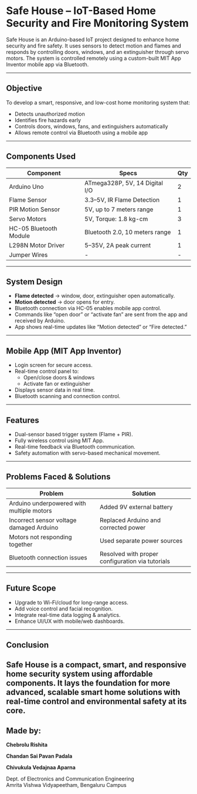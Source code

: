 # Safe House – IoT-Based Home Security and Fire Monitoring System

Safe House is an Arduino-based IoT project designed to enhance home security and fire safety. It uses sensors to detect motion and flames and responds by controlling doors, windows, and an extinguisher through servo motors. The system is controlled remotely using a custom-built MIT App Inventor mobile app via Bluetooth.

---

## Objective

To develop a smart, responsive, and low-cost home monitoring system that:
- Detects unauthorized motion
- Identifies fire hazards early
- Controls doors, windows, fans, and extinguishers automatically
- Allows remote control via Bluetooth using a mobile app

---

## Components Used

| Component              | Specs                                     | Qty |
|------------------------|-------------------------------------------|-----|
| Arduino Uno            | ATmega328P, 5V, 14 Digital I/O            |  2  |
| Flame Sensor           | 3.3–5V, IR Flame Detection                |  1  |
| PIR Motion Sensor      | 5V, up to 7 meters range                  |  1  |
| Servo Motors           | 5V, Torque: 1.8 kg-cm                     |  3  |
| HC-05 Bluetooth Module | Bluetooth 2.0, 10 meters range            |  1  |
| L298N Motor Driver     | 5–35V, 2A peak current                    |  1  |
| Jumper Wires           | -                                         |  -  |

---

## System Design

- **Flame detected** → window, door, extinguisher open automatically.
- **Motion detected** → door opens for entry.
- Bluetooth connection via HC-05 enables mobile app control.
- Commands like “open door” or “activate fan” are sent from the app and received by Arduino.
- App shows real-time updates like “Motion detected” or “Fire detected.”

---

## Mobile App (MIT App Inventor)

- Login screen for secure access.
- Real-time control panel to:
  - Open/close doors & windows
  - Activate fan or extinguisher
- Displays sensor data in real time.
- Bluetooth scanning and connection control.

---

## Features

- Dual-sensor based trigger system (Flame + PIR).
- Fully wireless control using MIT App.
- Real-time feedback via Bluetooth communication.
- Safety automation with servo-based mechanical movement.

---

## Problems Faced & Solutions

| Problem | Solution |
|--------|----------|
| Arduino underpowered with multiple motors | Added 9V external battery |
| Incorrect sensor voltage damaged Arduino | Replaced Arduino and corrected power |
| Motors not responding together | Used separate power sources |
| Bluetooth connection issues | Resolved with proper configuration via tutorials |

---

## Future Scope

- Upgrade to Wi-Fi/cloud for long-range access.
- Add voice control and facial recognition.
- Integrate real-time data logging & analytics.
- Enhance UI/UX with mobile/web dashboards.

---

## Conclusion

Safe House is a compact, smart, and responsive home security system using affordable components. It lays the foundation for more advanced, scalable smart home solutions with real-time control and environmental safety at its core.
---

## Made by:
**Chebrolu Rishita**

**Chandan Sai Pavan Padala**

**Chivukula Vedajnaa Aparna**

Dept. of Electronics and Communication Engineering  
Amrita Vishwa Vidyapeetham, Bengaluru Campus
